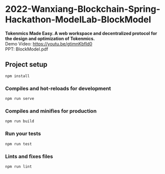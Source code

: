 # 2022-Wanxiang-Blockchain-Spring-Hackathon-ModelLab-BlockModel
**Tokenmics Made Easy. A web workspace and decentralized protocol for the design and optimization of Tokenmics.**    
Demo Video: https://youtu.be/gtimnKbfId0   
PPT: BlockModel.pdf   
## Project setup

```
npm install
```

### Compiles and hot-reloads for development

```
npm run serve
```

### Compiles and minifies for production

```
npm run build
```

### Run your tests

```
npm run test
```

### Lints and fixes files

```
npm run lint
